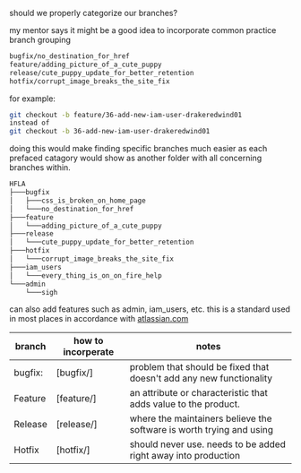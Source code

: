 should we properly categorize our branches?

my mentor says it might be a good idea to incorporate common practice branch grouping
```bash
bugfix/no_destination_for_href
feature/adding_picture_of_a_cute_puppy
release/cute_puppy_update_for_better_retention
hotfix/corrupt_image_breaks_the_site_fix
```
for example:
```bash
git checkout -b feature/36-add-new-iam-user-drakeredwind01
instead of
git checkout -b 36-add-new-iam-user-drakeredwind01
```
doing this would make finding specific branches much easier as each prefaced catagory would show as another folder with all concerning branches within.
```bash
HFLA
├───bugfix
│   ├───css_is_broken_on_home_page
│   └───no_destination_for_href
├───feature
│   └───adding_picture_of_a_cute_puppy
├───release
│   └───cute_puppy_update_for_better_retention
├───hotfix
│   └───corrupt_image_breaks_the_site_fix
├───iam_users
│   └───every_thing_is_on_on_fire_help
└───admin
    └───sigh
```
can also add features such as admin, iam_users, etc.
this is a standard used in most places
in accordance with [atlassian.com](https://www.atlassian.com/git/tutorials/comparing-workflows/gitflow-workflow)

| branch  | how to incorperate | notes                                                                |
|---------|--------------------|----------------------------------------------------------------------|
| bugfix: | [bugfix/]          | problem that should be fixed that doesn't add any new functionality  |
| Feature | [feature/]         | an attribute or characteristic that adds value to the product.       |
| Release | [release/]         | where the maintainers believe the software is worth trying and using |
| Hotfix  | [hotfix/]          | should never use. needs to be added right away into production       |
